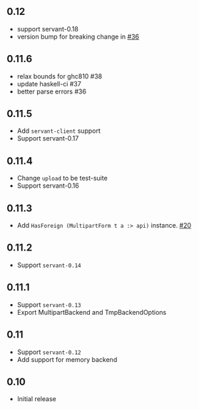 0.12
----

- support servant-0.18
- version bump for breaking change in
  [#36](https://github.com/haskell-servant/servant-multipart/pull/36)

0.11.6
------

- relax bounds for ghc810 #38
- update haskell-ci #37
- better parse errors #36

0.11.5
------

- Add `servant-client` support 
- Support servant-0.17

0.11.4
------

- Change `upload` to be test-suite
- Support servant-0.16

0.11.3
------

- Add `HasForeign (MultipartForm t a :> api)` instance.
  [#20](https://github.com/haskell-servant/servant-multipart/pull/20)

0.11.2
------

- Support `servant-0.14`

0.11.1
------

- Support `servant-0.13`
- Export MultipartBackend and TmpBackendOptions

0.11
----

- Support `servant-0.12`
- Add support for memory backend

0.10
----

- Initial release
